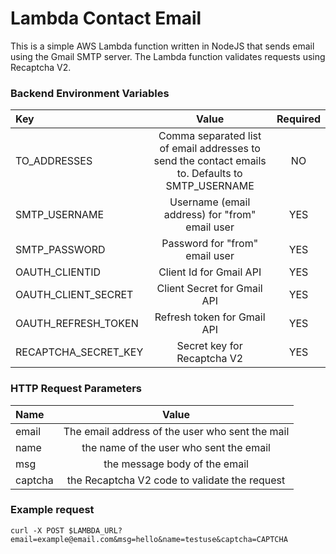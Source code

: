 # Lambda Contact Email

This is a simple AWS Lambda function written in NodeJS that sends email using the Gmail SMTP server.
The Lambda function validates requests using Recaptcha V2.

### Backend Environment Variables

| Key |  Value   | Required |
|:-----|:--------:|:--------:|
| TO_ADDRESSES            | Comma separated list of email addresses to send the contact emails to. Defaults to SMTP_USERNAME  | NO |
| SMTP_USERNAME           | Username (email address) for "from" email user | YES |
| SMTP_PASSWORD           | Password for "from" email user  | YES |
| OAUTH_CLIENTID          | Client Id for Gmail API | YES |
| OAUTH_CLIENT_SECRET     |  Client Secret for Gmail API | YES |
| OAUTH_REFRESH_TOKEN     | Refresh token for Gmail API | YES |
| RECAPTCHA_SECRET_KEY    | Secret key for Recaptcha V2 | YES |

### HTTP Request Parameters

| Name      |  Value   |
|:----------|:--------:|
| email     | The email address of the user who sent the mail |
| name      |  the name of the user who sent the email |
| msg       | the message body of the email |
| captcha   | the Recaptcha V2 code to validate the request |


### Example request

```
curl -X POST $LAMBDA_URL?email=example@email.com&msg=hello&name=testuse&captcha=CAPTCHA
```
